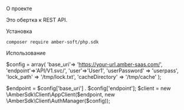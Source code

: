 О проекте

Это обертка к REST API.

Установка

`composer require amber-soft/php.sdk`

Использование

$config = array(
    'base_uri'=> 'https://your-url.amber-saas.com/',
    'endpoint'=>'API/V1.svc/',
    'user'=>'User1',
    'userPassword' => 'userpass',
    'lock_path' => '/tmp/lock.txt',
    'cacheDirectory' => '/tmp/cache'
);

$endpoint = $config['base_uri'] . $config['endpoint'];
$client = new \AmberSdk\Client\AppClient($endpoint, new \AmberSdk\Client\AuthManager($config));


